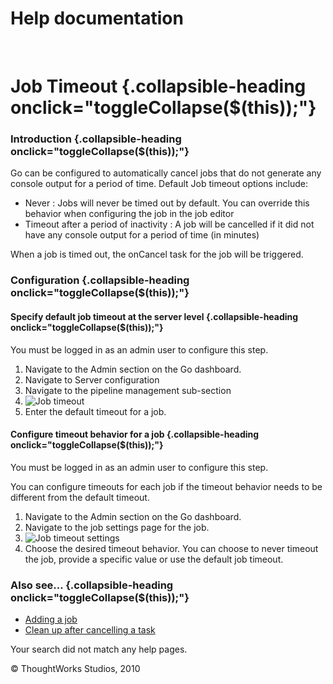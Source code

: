 Help documentation
==================

 

Job Timeout {.collapsible-heading onclick="toggleCollapse($(this));"}
===========

### Introduction {.collapsible-heading onclick="toggleCollapse($(this));"}

Go can be configured to automatically cancel jobs that do not generate
any console output for a period of time. Default Job timeout options
include:

-   Never : Jobs will never be timed out by default. You can override
    this behavior when configuring the job in the job editor
-   Timeout after a period of inactivity : A job will be cancelled if it
    did not have any console output for a period of time (in minutes)

When a job is timed out, the onCancel task for the job will be
triggered.

### Configuration {.collapsible-heading onclick="toggleCollapse($(this));"}

#### Specify default job timeout at the server level {.collapsible-heading onclick="toggleCollapse($(this));"}

You must be logged in as an admin user to configure this step.

1.  Navigate to the Admin section on the Go dashboard.
2.  Navigate to Server configuration
3.  Navigate to the pipeline management sub-section
4.  ![Job
    timeout](resources/images/cruise/admin/pipeline_management_timeout.png)
5.  Enter the default timeout for a job.

#### Configure timeout behavior for a job {.collapsible-heading onclick="toggleCollapse($(this));"}

You must be logged in as an admin user to configure this step.

You can configure timeouts for each job if the timeout behavior needs to
be different from the default timeout.

1.  Navigate to the Admin section on the Go dashboard.
2.  Navigate to the job settings page for the job.
3.  ![Job timeout
    settings](resources/images/cruise/admin/job_timeout_individual.png)
4.  Choose the desired timeout behavior. You can choose to never timeout
    the job, provide a specific value or use the default job timeout.

### Also see... {.collapsible-heading onclick="toggleCollapse($(this));"}

-   [Adding a job](admin_add_job.html)
-   [Clean up after cancelling a task](dev_clean_up_when_cancel.html)

Your search did not match any help pages.



© ThoughtWorks Studios, 2010

